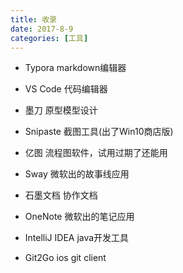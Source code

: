 ```yaml
---
title: 收录
date: 2017-8-9
categories: [工具]
---
```


- Typora  markdown编辑器

- VS Code  代码编辑器

- 墨刀  原型模型设计

- Snipaste  截图工具(出了Win10商店版)

- 亿图 流程图软件，试用过期了还能用

- Sway 微软出的故事线应用

- 石墨文档 协作文档  

- OneNote 微软出的笔记应用

- IntelliJ IDEA java开发工具

- Git2Go ios git client
